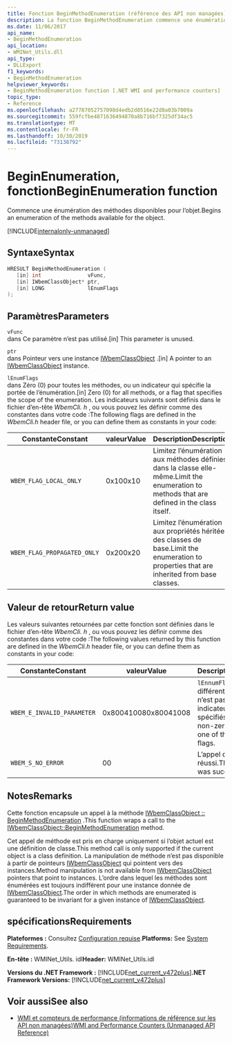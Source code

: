 ```yaml
---
title: Fonction BeginMethodEnumeration (référence des API non managées)
description: La fonction BeginMethodEnumeration commence une énumération des méthodes de l’objet
ms.date: 11/06/2017
api_name:
- BeginMethodEnumeration
api_location:
- WMINet_Utils.dll
api_type:
- DLLExport
f1_keywords:
- BeginMethodEnumeration
helpviewer_keywords:
- BeginMethodEnumeration function [.NET WMI and performance counters]
topic_type:
- Reference
ms.openlocfilehash: a27787052757098d4edb2d8516e22d8a03b7009a
ms.sourcegitcommit: 559fcfbe4871636494870a8b716bf7325df34ac5
ms.translationtype: MT
ms.contentlocale: fr-FR
ms.lasthandoff: 10/30/2019
ms.locfileid: "73138792"
---
```

# <a name="beginenumeration-function"></a><span data-ttu-id="c3475-103">BeginEnumeration, fonction</span><span class="sxs-lookup"><span data-stu-id="c3475-103">BeginEnumeration function</span></span>
<span data-ttu-id="c3475-104">Commence une énumération des méthodes disponibles pour l’objet.</span><span class="sxs-lookup"><span data-stu-id="c3475-104">Begins an enumeration of the methods available for the object.</span></span>  

[!INCLUDE[internalonly-unmanaged](../../../../includes/internalonly-unmanaged.md)]
    
## <a name="syntax"></a><span data-ttu-id="c3475-105">Syntaxe</span><span class="sxs-lookup"><span data-stu-id="c3475-105">Syntax</span></span>  
  
```cpp 
HRESULT BeginMethodEnumeration (
   [in] int               vFunc, 
   [in] IWbemClassObject* ptr, 
   [in] LONG              lEnumFlags
); 
```  

## <a name="parameters"></a><span data-ttu-id="c3475-106">Paramètres</span><span class="sxs-lookup"><span data-stu-id="c3475-106">Parameters</span></span>

`vFunc`  
<span data-ttu-id="c3475-107">dans Ce paramètre n’est pas utilisé.</span><span class="sxs-lookup"><span data-stu-id="c3475-107">[in] This parameter is unused.</span></span>

`ptr`  
<span data-ttu-id="c3475-108">dans Pointeur vers une instance [IWbemClassObject](/windows/desktop/api/wbemcli/nn-wbemcli-iwbemclassobject) .</span><span class="sxs-lookup"><span data-stu-id="c3475-108">[in] A pointer to an [IWbemClassObject](/windows/desktop/api/wbemcli/nn-wbemcli-iwbemclassobject) instance.</span></span>

`lEnumFlags`  
<span data-ttu-id="c3475-109">dans Zéro (0) pour toutes les méthodes, ou un indicateur qui spécifie la portée de l’énumération.</span><span class="sxs-lookup"><span data-stu-id="c3475-109">[in] Zero (0) for all methods, or a flag that specifies the scope of the enumeration.</span></span> <span data-ttu-id="c3475-110">Les indicateurs suivants sont définis dans le fichier d’en-tête *WbemCli. h* , ou vous pouvez les définir comme des constantes dans votre code :</span><span class="sxs-lookup"><span data-stu-id="c3475-110">The following flags are defined in the *WbemCli.h* header file, or you can define them as constants in your code:</span></span>

<span data-ttu-id="c3475-111">Constante</span><span class="sxs-lookup"><span data-stu-id="c3475-111">Constant</span></span>  |<span data-ttu-id="c3475-112">valeur</span><span class="sxs-lookup"><span data-stu-id="c3475-112">Value</span></span>  |<span data-ttu-id="c3475-113">Description</span><span class="sxs-lookup"><span data-stu-id="c3475-113">Description</span></span>  |
|---------|---------|---------|
| `WBEM_FLAG_LOCAL_ONLY` | <span data-ttu-id="c3475-114">0x10</span><span class="sxs-lookup"><span data-stu-id="c3475-114">0x10</span></span> | <span data-ttu-id="c3475-115">Limitez l’énumération aux méthodes définies dans la classe elle-même.</span><span class="sxs-lookup"><span data-stu-id="c3475-115">Limit the enumeration to methods that are defined in the class itself.</span></span> |
| `WBEM_FLAG_PROPAGATED_ONLY` |  <span data-ttu-id="c3475-116">0x20</span><span class="sxs-lookup"><span data-stu-id="c3475-116">0x20</span></span> | <span data-ttu-id="c3475-117">Limitez l’énumération aux propriétés héritées des classes de base.</span><span class="sxs-lookup"><span data-stu-id="c3475-117">Limit the enumeration to properties that are inherited from base classes.</span></span> |

## <a name="return-value"></a><span data-ttu-id="c3475-118">Valeur de retour</span><span class="sxs-lookup"><span data-stu-id="c3475-118">Return value</span></span>

<span data-ttu-id="c3475-119">Les valeurs suivantes retournées par cette fonction sont définies dans le fichier d’en-tête *WbemCli. h* , ou vous pouvez les définir comme des constantes dans votre code :</span><span class="sxs-lookup"><span data-stu-id="c3475-119">The following values returned by this function are defined in the *WbemCli.h* header file, or you can define them as constants in your code:</span></span>

|<span data-ttu-id="c3475-120">Constante</span><span class="sxs-lookup"><span data-stu-id="c3475-120">Constant</span></span>  |<span data-ttu-id="c3475-121">valeur</span><span class="sxs-lookup"><span data-stu-id="c3475-121">Value</span></span>  |<span data-ttu-id="c3475-122">Description</span><span class="sxs-lookup"><span data-stu-id="c3475-122">Description</span></span>  |
|---------|---------|---------|
|`WBEM_E_INVALID_PARAMETER` | <span data-ttu-id="c3475-123">0x80041008</span><span class="sxs-lookup"><span data-stu-id="c3475-123">0x80041008</span></span> | <span data-ttu-id="c3475-124">`lEnnumFlags` est différent de zéro et n’est pas l’un des indicateurs spécifiés.</span><span class="sxs-lookup"><span data-stu-id="c3475-124">`lEnnumFlags` is non-zero and is not one of the specified flags.</span></span> |
|`WBEM_S_NO_ERROR` | <span data-ttu-id="c3475-125">0</span><span class="sxs-lookup"><span data-stu-id="c3475-125">0</span></span> | <span data-ttu-id="c3475-126">L’appel de la fonction a réussi.</span><span class="sxs-lookup"><span data-stu-id="c3475-126">The function call was successful.</span></span>  |
  
## <a name="remarks"></a><span data-ttu-id="c3475-127">Notes</span><span class="sxs-lookup"><span data-stu-id="c3475-127">Remarks</span></span>

<span data-ttu-id="c3475-128">Cette fonction encapsule un appel à la méthode [IWbemClassObject :: BeginMethodEnumeration](/windows/desktop/api/wbemcli/nf-wbemcli-iwbemclassobject-beginmethodenumeration) .</span><span class="sxs-lookup"><span data-stu-id="c3475-128">This function wraps a call to the [IWbemClassObject::BeginMethodEnumeration](/windows/desktop/api/wbemcli/nf-wbemcli-iwbemclassobject-beginmethodenumeration) method.</span></span>

<span data-ttu-id="c3475-129">Cet appel de méthode est pris en charge uniquement si l’objet actuel est une définition de classe.</span><span class="sxs-lookup"><span data-stu-id="c3475-129">This method call is only supported if the current object is a class definition.</span></span> <span data-ttu-id="c3475-130">La manipulation de méthode n’est pas disponible à partir de pointeurs [IWbemClassObject](/windows/desktop/api/wbemcli/nn-wbemcli-iwbemclassobject) qui pointent vers des instances.</span><span class="sxs-lookup"><span data-stu-id="c3475-130">Method manipulation is not available from [IWbemClassObject](/windows/desktop/api/wbemcli/nn-wbemcli-iwbemclassobject) pointers that point to instances.</span></span> <span data-ttu-id="c3475-131">L’ordre dans lequel les méthodes sont énumérées est toujours indifférent pour une instance donnée de [IWbemClassObject](/windows/desktop/api/wbemcli/nn-wbemcli-iwbemclassobject).</span><span class="sxs-lookup"><span data-stu-id="c3475-131">The order in which methods are enumerated is guaranteed to be invariant for a given instance of [IWbemClassObject](/windows/desktop/api/wbemcli/nn-wbemcli-iwbemclassobject).</span></span>

## <a name="requirements"></a><span data-ttu-id="c3475-132">spécifications</span><span class="sxs-lookup"><span data-stu-id="c3475-132">Requirements</span></span>  
 <span data-ttu-id="c3475-133">**Plateformes :** Consultez [Configuration requise](../../get-started/system-requirements.md).</span><span class="sxs-lookup"><span data-stu-id="c3475-133">**Platforms:** See [System Requirements](../../get-started/system-requirements.md).</span></span>  
  
 <span data-ttu-id="c3475-134">**En-tête :** WMINet_Utils. idl</span><span class="sxs-lookup"><span data-stu-id="c3475-134">**Header:** WMINet_Utils.idl</span></span>  
  
 <span data-ttu-id="c3475-135">**Versions du .NET Framework :** [!INCLUDE[net_current_v472plus](../../../../includes/net-current-v472plus.md)]</span><span class="sxs-lookup"><span data-stu-id="c3475-135">**.NET Framework Versions:** [!INCLUDE[net_current_v472plus](../../../../includes/net-current-v472plus.md)]</span></span>  
  
## <a name="see-also"></a><span data-ttu-id="c3475-136">Voir aussi</span><span class="sxs-lookup"><span data-stu-id="c3475-136">See also</span></span>

- [<span data-ttu-id="c3475-137">WMI et compteurs de performance (informations de référence sur les API non managées)</span><span class="sxs-lookup"><span data-stu-id="c3475-137">WMI and Performance Counters (Unmanaged API Reference)</span></span>](index.md)
